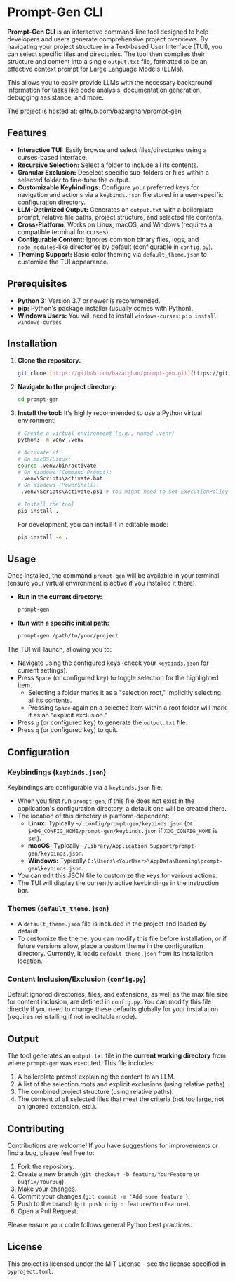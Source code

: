 # Prompt-Gen CLI

**Prompt-Gen CLI** is an interactive command-line tool designed to help developers and users generate comprehensive project overviews. By navigating your project structure in a Text-based User Interface (TUI), you can select specific files and directories. The tool then compiles their structure and content into a single `output.txt` file, formatted to be an effective context prompt for Large Language Models (LLMs).

This allows you to easily provide LLMs with the necessary background information for tasks like code analysis, documentation generation, debugging assistance, and more.

The project is hosted at: [github.com/bazarghan/prompt-gen](https://github.com/bazarghan/prompt-gen)

## Features

- **Interactive TUI:** Easily browse and select files/directories using a curses-based interface.
- **Recursive Selection:** Select a folder to include all its contents.
- **Granular Exclusion:** Deselect specific sub-folders or files within a selected folder to fine-tune the output.
- **Customizable Keybindings:** Configure your preferred keys for navigation and actions via a `keybinds.json` file stored in a user-specific configuration directory.
- **LLM-Optimized Output:** Generates an `output.txt` with a boilerplate prompt, relative file paths, project structure, and selected file contents.
- **Cross-Platform:** Works on Linux, macOS, and Windows (requires a compatible terminal for curses).
- **Configurable Content:** Ignores common binary files, logs, and `node_modules`-like directories by default (configurable in `config.py`).
- **Theming Support:** Basic color theming via `default_theme.json` to customize the TUI appearance.

## Prerequisites

- **Python 3:** Version 3.7 or newer is recommended.
- **pip:** Python's package installer (usually comes with Python).
- **Windows Users:** You will need to install `windows-curses`: `pip install windows-curses`

## Installation

1.  **Clone the repository:**

    ```bash
    git clone [https://github.com/bazarghan/prompt-gen.git](https://github.com/bazarghan/prompt-gen.git)
    ```

2.  **Navigate to the project directory:**

    ```bash
    cd prompt-gen
    ```

3.  **Install the tool:**
    It's highly recommended to use a Python virtual environment:

    ```bash
    # Create a virtual environment (e.g., named .venv)
    python3 -m venv .venv

    # Activate it:
    # On macOS/Linux:
    source .venv/bin/activate
    # On Windows (Command Prompt):
     .venv\Scripts\activate.bat
    # On Windows (PowerShell):
     .venv\Scripts\Activate.ps1 # You might need to Set-ExecutionPolicy RemoteSigned -Scope CurrentUser

    # Install the tool
    pip install .
    ```

    For development, you can install it in editable mode:

    ```bash
    pip install -e .
    ```

## Usage

Once installed, the command `prompt-gen` will be available in your terminal (ensure your virtual environment is active if you installed it there).

- **Run in the current directory:**

  ```bash
  prompt-gen
  ```

- **Run with a specific initial path:**
  ```bash
  prompt-gen /path/to/your/project
  ```

The TUI will launch, allowing you to:

- Navigate using the configured keys (check your `keybinds.json` for current settings).
- Press `Space` (or configured key) to toggle selection for the highlighted item.
  - Selecting a folder marks it as a "selection root," implicitly selecting all its contents.
  - Pressing `Space` again on a selected item within a root folder will mark it as an "explicit exclusion."
- Press `g` (or configured key) to generate the `output.txt` file.
- Press `q` (or configured key) to quit.

## Configuration

### Keybindings (`keybinds.json`)

Keybindings are configurable via a `keybinds.json` file.

- When you first run `prompt-gen`, if this file does not exist in the application's configuration directory, a default one will be created there.
- The location of this directory is platform-dependent:
  - **Linux:** Typically `~/.config/prompt-gen/keybinds.json` (or `$XDG_CONFIG_HOME/prompt-gen/keybinds.json` if `XDG_CONFIG_HOME` is set).
  - **macOS:** Typically `~/Library/Application Support/prompt-gen/keybinds.json`.
  - **Windows:** Typically `C:\Users\<YourUser>\AppData\Roaming\prompt-gen\keybinds.json`.
- You can edit this JSON file to customize the keys for various actions.
- The TUI will display the currently active keybindings in the instruction bar.

### Themes (`default_theme.json`)

- A `default_theme.json` file is included in the project and loaded by default.
- To customize the theme, you can modify this file before installation, or if future versions allow, place a custom theme in the configuration directory. Currently, it loads `default_theme.json` from its installation location.

### Content Inclusion/Exclusion (`config.py`)

Default ignored directories, files, and extensions, as well as the max file size for content inclusion, are defined in `config.py`. You can modify this file directly if you need to change these defaults globally for your installation (requires reinstalling if not in editable mode).

## Output

The tool generates an `output.txt` file in the **current working directory** from where `prompt-gen` was executed. This file includes:

1.  A boilerplate prompt explaining the content to an LLM.
2.  A list of the selection roots and explicit exclusions (using relative paths).
3.  The combined project structure (using relative paths).
4.  The content of all selected files that meet the criteria (not too large, not an ignored extension, etc.).

## Contributing

Contributions are welcome! If you have suggestions for improvements or find a bug, please feel free to:

1.  Fork the repository.
2.  Create a new branch (`git checkout -b feature/YourFeature` or `bugfix/YourBug`).
3.  Make your changes.
4.  Commit your changes (`git commit -m 'Add some feature'`).
5.  Push to the branch (`git push origin feature/YourFeature`).
6.  Open a Pull Request.

Please ensure your code follows general Python best practices.

## License

This project is licensed under the MIT License - see the license specified in `pyproject.toml`.
